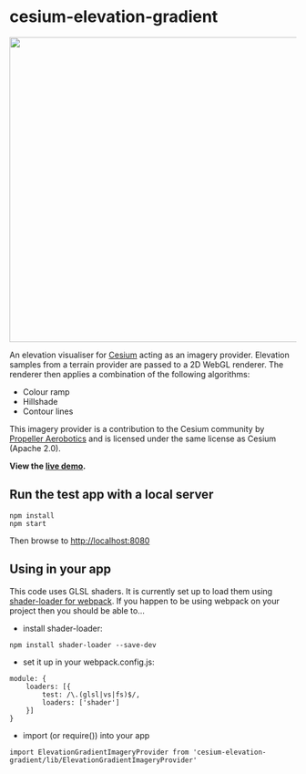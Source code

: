 cesium-elevation-gradient
=========================

<img src="https://cloud.githubusercontent.com/assets/484870/16941251/53f82342-4dd2-11e6-962b-444d27e11024.jpg" width="535">

An elevation visualiser for [Cesium](https://cesiumjs.org/) acting as an imagery provider.  Elevation samples from a terrain provider are passed to a 2D WebGL renderer.  The renderer then applies a combination of the following algorithms:

* Colour ramp
* Hillshade
* Contour lines

This imagery provider is a contribution to the Cesium community by [Propeller Aerobotics](https://www.propelleraero.com/) and is licensed under the same license as Cesium (Apache 2.0).

**View the [live demo](https://propelleraero.github.io/cesium-elevation-gradient/).**

Run the test app with a local server
------------------------------------
```
npm install
npm start
```
Then browse to [http://localhost:8080](http://localhost:8080)

Using in your app
-----------------
This code uses GLSL shaders.  It is currently set up to load them using [shader-loader for webpack](https://github.com/makio64/shader-loader).  If you happen to be using webpack on your project then you should be able to...

*  install shader-loader:
```
npm install shader-loader --save-dev
```
* set it up in your webpack.config.js:
```
module: {
    loaders: [{
        test: /\.(glsl|vs|fs)$/,
        loaders: ['shader']
    }]
}
```
* import (or require()) into your app
```
import ElevationGradientImageryProvider from 'cesium-elevation-gradient/lib/ElevationGradientImageryProvider'
```

